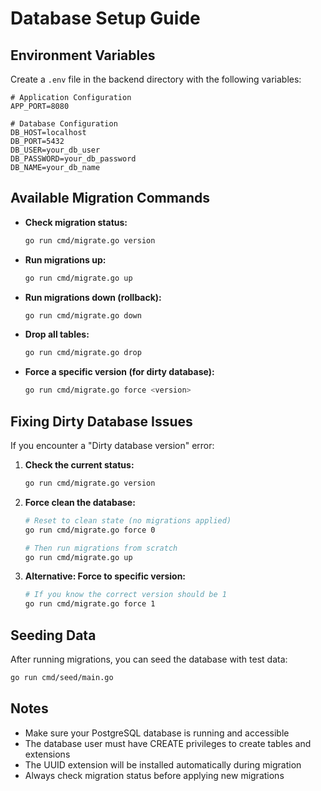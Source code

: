 # Database Setup Guide

## Environment Variables

Create a `.env` file in the backend directory with the following variables:

```env
# Application Configuration
APP_PORT=8080

# Database Configuration
DB_HOST=localhost
DB_PORT=5432
DB_USER=your_db_user
DB_PASSWORD=your_db_password
DB_NAME=your_db_name
```

## Available Migration Commands

- **Check migration status:**
  ```bash
  go run cmd/migrate.go version
  ```

- **Run migrations up:**
  ```bash
  go run cmd/migrate.go up
  ```

- **Run migrations down (rollback):**
  ```bash
  go run cmd/migrate.go down
  ```

- **Drop all tables:**
  ```bash
  go run cmd/migrate.go drop
  ```

- **Force a specific version (for dirty database):**
  ```bash
  go run cmd/migrate.go force <version>
  ```

## Fixing Dirty Database Issues

If you encounter a "Dirty database version" error:

1. **Check the current status:**
   ```bash
   go run cmd/migrate.go version
   ```

2. **Force clean the database:**
   ```bash
   # Reset to clean state (no migrations applied)
   go run cmd/migrate.go force 0
   
   # Then run migrations from scratch
   go run cmd/migrate.go up
   ```

3. **Alternative: Force to specific version:**
   ```bash
   # If you know the correct version should be 1
   go run cmd/migrate.go force 1
   ```

## Seeding Data

After running migrations, you can seed the database with test data:

```bash
go run cmd/seed/main.go
```

## Notes

- Make sure your PostgreSQL database is running and accessible
- The database user must have CREATE privileges to create tables and extensions
- The UUID extension will be installed automatically during migration
- Always check migration status before applying new migrations 